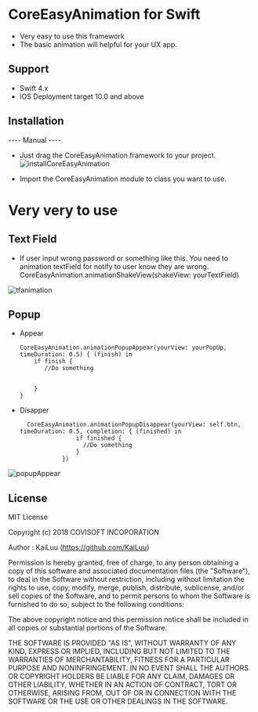 # CoreEasyAnimation for Swift
- Very easy to use this framework
- The basic animation will helpful for your UX app.

## Support
  - Swift 4.x
  - iOS Deployment target 10.0 and above
  
## Installation
---- Manual ----
- Just drag the CoreEasyAnimation.framework to your project.
![installCoreEasyAnimation](https://user-images.githubusercontent.com/20751724/57520002-d631be80-7346-11e9-9b09-689c584d8755.gif)

- Import the CoreEasyAnimation module to class you want to use.

# Very very to use 
## Text Field
  - If user input wrong password or something like this. You need to animation textField for notify to user know they are wrong.
             CoreEasyAnimation.animationShakeView(shakeView: yourTextField)
             
![tfanimation](https://user-images.githubusercontent.com/20751724/57522210-45f67800-734c-11e9-9081-2e0869d9cc74.gif)
## Popup
  - Appear

        CoreEasyAnimation.animationPopupAppear(yourView: yourPopUp, timeDuration: 0.5) { (finish) in
            if finish {
               //Do something
            
               
            }
        }
  - Disapper
  
          CoreEasyAnimation.animationPopupDisappear(yourView: self.btn, timeDuration: 0.5, completion: { (finished) in
                        if finished {
                          //Do something
                        }
                    })
        
 
 ![popupAppear](https://user-images.githubusercontent.com/20751724/57521604-f2cff580-734a-11e9-8ba5-9c0fee02356c.gif)

## License
MIT License

Copyright (c) 2018 COVISOFT INCOPORATION

Author :  KaiLuu (https://github.com/KaiLuu)

Permission is hereby granted, free of charge, to any person obtaining a copy
of this software and associated documentation files (the "Software"), to deal
in the Software without restriction, including without limitation the rights
to use, copy, modify, merge, publish, distribute, sublicense, and/or sell
copies of the Software, and to permit persons to whom the Software is
furnished to do so, subject to the following conditions:

The above copyright notice and this permission notice shall be included in all
copies or substantial portions of the Software.

THE SOFTWARE IS PROVIDED "AS IS", WITHOUT WARRANTY OF ANY KIND, EXPRESS OR
IMPLIED, INCLUDING BUT NOT LIMITED TO THE WARRANTIES OF MERCHANTABILITY,
FITNESS FOR A PARTICULAR PURPOSE AND NONINFRINGEMENT. IN NO EVENT SHALL THE
AUTHORS OR COPYRIGHT HOLDERS BE LIABLE FOR ANY CLAIM, DAMAGES OR OTHER
LIABILITY, WHETHER IN AN ACTION OF CONTRACT, TORT OR OTHERWISE, ARISING FROM,
OUT OF OR IN CONNECTION WITH THE SOFTWARE OR THE USE OR OTHER DEALINGS IN THE
SOFTWARE.
